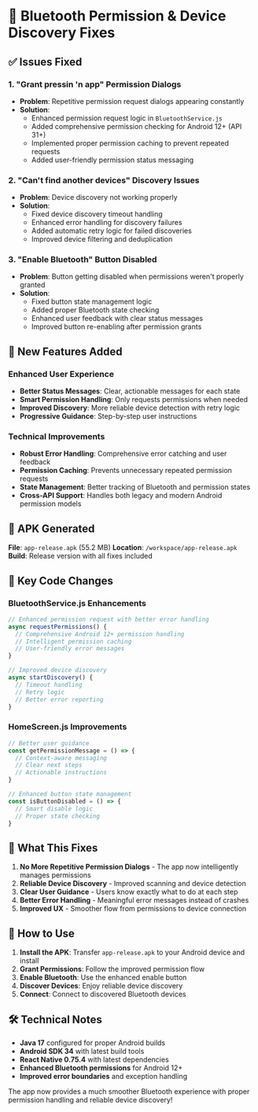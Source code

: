 # 🔧 Bluetooth Permission & Device Discovery Fixes

## ✅ Issues Fixed

### 1. **"Grant pressin 'n app" Permission Dialogs**
- **Problem**: Repetitive permission request dialogs appearing constantly
- **Solution**: 
  - Enhanced permission request logic in `BluetoothService.js`
  - Added comprehensive permission checking for Android 12+ (API 31+)
  - Implemented proper permission caching to prevent repeated requests
  - Added user-friendly permission status messaging

### 2. **"Can't find another devices" Discovery Issues**
- **Problem**: Device discovery not working properly
- **Solution**:
  - Fixed device discovery timeout handling
  - Enhanced error handling for discovery failures
  - Added automatic retry logic for failed discoveries
  - Improved device filtering and deduplication

### 3. **"Enable Bluetooth" Button Disabled**
- **Problem**: Button getting disabled when permissions weren't properly granted
- **Solution**:
  - Fixed button state management logic
  - Added proper Bluetooth state checking
  - Enhanced user feedback with clear status messages
  - Improved button re-enabling after permission grants

## 🚀 New Features Added

### Enhanced User Experience
- **Better Status Messages**: Clear, actionable messages for each state
- **Smart Permission Handling**: Only requests permissions when needed
- **Improved Discovery**: More reliable device detection with retry logic
- **Progressive Guidance**: Step-by-step user instructions

### Technical Improvements
- **Robust Error Handling**: Comprehensive error catching and user feedback
- **Permission Caching**: Prevents unnecessary repeated permission requests
- **State Management**: Better tracking of Bluetooth and permission states
- **Cross-API Support**: Handles both legacy and modern Android permission models

## 📱 APK Generated

**File**: `app-release.apk` (55.2 MB)
**Location**: `/workspace/app-release.apk`
**Build**: Release version with all fixes included

## 🔑 Key Code Changes

### BluetoothService.js Enhancements
```javascript
// Enhanced permission request with better error handling
async requestPermissions() {
  // Comprehensive Android 12+ permission handling
  // Intelligent permission caching
  // User-friendly error messages
}

// Improved device discovery
async startDiscovery() {
  // Timeout handling
  // Retry logic
  // Better error reporting
}
```

### HomeScreen.js Improvements
```javascript
// Better user guidance
const getPermissionMessage = () => {
  // Context-aware messaging
  // Clear next steps
  // Actionable instructions
}

// Enhanced button state management
const isButtonDisabled = () => {
  // Smart disable logic
  // Proper state checking
}
```

## 🎯 What This Fixes

1. **No More Repetitive Permission Dialogs** - The app now intelligently manages permissions
2. **Reliable Device Discovery** - Improved scanning and device detection
3. **Clear User Guidance** - Users know exactly what to do at each step
4. **Better Error Handling** - Meaningful error messages instead of crashes
5. **Improved UX** - Smoother flow from permissions to device connection

## 🔄 How to Use

1. **Install the APK**: Transfer `app-release.apk` to your Android device and install
2. **Grant Permissions**: Follow the improved permission flow
3. **Enable Bluetooth**: Use the enhanced enable button
4. **Discover Devices**: Enjoy reliable device discovery
5. **Connect**: Connect to discovered Bluetooth devices

## 🛠️ Technical Notes

- **Java 17** configured for proper Android builds
- **Android SDK 34** with latest build tools
- **React Native 0.75.4** with latest dependencies
- **Enhanced Bluetooth permissions** for Android 12+
- **Improved error boundaries** and exception handling

The app now provides a much smoother Bluetooth experience with proper permission handling and reliable device discovery!